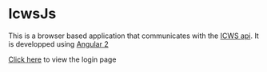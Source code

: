 # IcwsJs

This is a browser based application that communicates with the [ICWS api](https://help.inin.com/developer/cic/docs/icws/webhelp/ConceptualContent/Welcome.htm#top).
It is developped using [Angular 2](https://www.angular.io) 

[Click here](https://icwsjs-3b516.firebaseapp.com/) to view the login page

